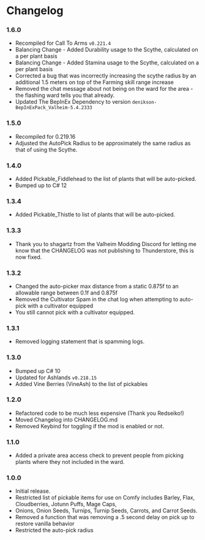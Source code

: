 # Changelog

### 1.6.0
  * Recompiled for Call To Arms `v0.221.4`
  * Balancing Change - Added Durability usage to the Scythe, calculated on a per plant basis
  * Balancing Change - Added Stamina usage to the Scythe, calculated on a per plant basis
  * Corrected a bug that was incorrectly increasing the scythe radius by an additional 1.5 meters on top of the Farming skill range increase
  * Removed the chat message about not being on the ward for the area - the flashing ward tells you that already.
  * Updated The BepInEx Dependency to version `denikson-BepInExPack_Valheim-5.4.2333`

### 1.5.0
  * Recompiled for 0.219.16
  * Adjusted the AutoPick Radius to be approximately the same radius as that of using the Scythe.

### 1.4.0
  * Added Pickable_Fiddlehead to the list of plants that will be auto-picked.
  * Bumped up <LangVersion> to C# 12

### 1.3.4

  * Added Pickable_Thistle to list of plants that will be auto-picked.

### 1.3.3

  * Thank you to shagartz from the Valheim Modding Discord for letting me know that the CHANGELOG was not publishing to Thunderstore, this is now fixed.

### 1.3.2

  * Changed the auto-picker max distance from a static 0.875f to an allowable range between 0.1f and 0.875f
  * Removed the Cultivator Spam in the chat log when attempting to auto-pick with a cultivator equipped
  * You still cannot pick with a cultivator equipped.

### 1.3.1

  * Removed logging statement that is spamming logs.

### 1.3.0

  * Bumped up <LangVersion> C# 10
  * Updated for Ashlands `v0.218.15`
  * Added Vine Berries (VineAsh) to the list of pickables

### 1.2.0

  * Refactored code to be much less expensive (Thank you Redseiko!)
  * Moved Changelog into CHANGELOG.md 
  * Removed Keybind for toggling if the mod is enabled or not.

### 1.1.0

  * Added a private area access check to prevent people from picking plants where they not included in the ward.

### 1.0.0

  * Initial release.
  * Restricted list of pickable items for use on Comfy includes Barley, Flax, Cloudberries, Jotunn Puffs, Mage Caps,
  * Onions, Onion Seeds, Turnips, Turnip Seeds, Carrots, and Carrot Seeds.
  * Removed a function that was removing a .5 second delay on pick up to restore vanilla behavior
  * Restricted the auto-pick radius